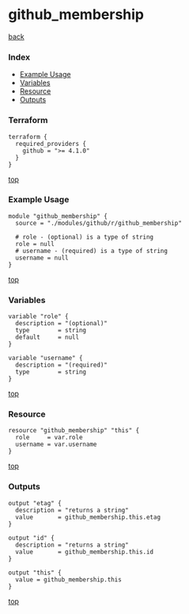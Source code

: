 # github_membership

[back](../github.md)

### Index

- [Example Usage](#example-usage)
- [Variables](#variables)
- [Resource](#resource)
- [Outputs](#outputs)

### Terraform

```hcl
terraform {
  required_providers {
    github = ">= 4.1.0"
  }
}
```

[top](#index)

### Example Usage

```hcl
module "github_membership" {
  source = "./modules/github/r/github_membership"

  # role - (optional) is a type of string
  role = null
  # username - (required) is a type of string
  username = null
}
```

[top](#index)

### Variables

```hcl
variable "role" {
  description = "(optional)"
  type        = string
  default     = null
}

variable "username" {
  description = "(required)"
  type        = string
}
```

[top](#index)

### Resource

```hcl
resource "github_membership" "this" {
  role     = var.role
  username = var.username
}
```

[top](#index)

### Outputs

```hcl
output "etag" {
  description = "returns a string"
  value       = github_membership.this.etag
}

output "id" {
  description = "returns a string"
  value       = github_membership.this.id
}

output "this" {
  value = github_membership.this
}
```

[top](#index)